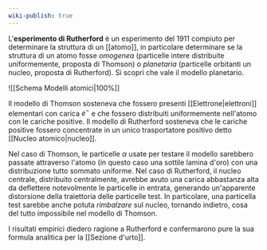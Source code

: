 ```yaml
---
wiki-publish: true
---
```

L'**esperimento di Rutherford** è un esperimento del 1911 compiuto per determinare la struttura di un [[atomo]], in particolare determinare se la struttura di un atomo fosse *omogenea* (particelle intere distribuite uniformemente, proposta di Thomson) o *planetaria* (particelle orbitanti un nucleo, proposta di Rutherford). Si scoprì che vale il modello planetario.

![[Schema Modelli atomici|100%]]

Il modello di Thomson sosteneva che fossero presenti [[Elettrone|elettroni]] elementari con carica $e^{-}$ e che fossero distribuiti uniformemente nell'atomo con le cariche positive. Il modello di Rutherford sosteneva che le cariche positive fossero concentrate in un unico trasportatore positivo detto [[Nucleo atomico|nucleo]].

Nel caso di Thomson, le particelle $\alpha$ usate per testare il modello sarebbero passate attraverso l'atomo (in questo caso una sottile lamina d'oro) con una distribuzione tutto sommato uniforme. Nel caso di Rutherford, il nucleo centrale, distribuito centralmente, avrebbe avuto una carica abbastanza alta da deflettere notevolmente le particelle in entrata, generando un'apparente distorsione della traiettoria delle particelle test. In particolare, una particella test sarebbe anche potuta *rimbalzare* sul nucleo, tornando indietro, cosa del tutto impossibile nel modello di Thomson.

I risultati empirici diedero ragione a Rutherford e confermarono pure la sua formula analitica per la [[Sezione d'urto]].